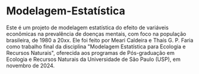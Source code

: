 # Modelagem-Estatística

Este é um projeto de modelagem estatística do efeito de variáveis econômicas na prevalência de doenças mentais, com foco na população brasileira, de 1980 a 20xx. Ele foi feito por Meari Caldeira e Thaís G. P. Faria como trabalho final da disciplina "Modelagem Estatística para Ecologia e Recursos Naturais", oferecida aos programas de Pós-graduação em Ecologia e Recursos Naturais da Universidade de São Paulo (USP), em novembro de 2024.